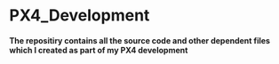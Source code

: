 # PX4_Development

#### The repositiry contains all the source code and other dependent files which I created as part of my PX4 development
